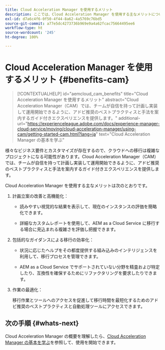 ```yaml
---
title: Cloud Acceleration Manager を使用するメリット
description: ここでは、Cloud Acceleration Manager を使用する主なメリットについて説明します。
exl-id: d7a6c4f6-0f50-4f44-8a62-4a5769c76bd5
source-git-commit: a77e5dc4273736b969e9a4a62fcac75664495ee6
workflow-type: ht
source-wordcount: '245'
ht-degree: 100%

---
```


# Cloud Acceleration Manager を使用するメリット {#benefits-cam}

>[!CONTEXTUALHELP]
>id="aemcloud_cam_benefits"
>title="Cloud Acceleration Manager を使用するメリット"
>abstract="Cloud Acceleration Manager（CAM）では、チームが自信を持って計画し実装して運用開始できるように、アドビ推奨のベストプラクティスと手法を案内するガイド付きエクスペリエンスを提供します。"
>additional-url="https://experienceleague.adobe.com/docs/experience-manager-cloud-service/moving/cloud-acceleration-manager/using-cam/getting-started-cam.html?lang=ja" text="Cloud Acceleration Manager の基本を学ぶ"

様々なビジネス要件とカスタマイズが存在するので、クラウドへの移行は複雑なプロジェクトになる可能性があります。Cloud Acceleration Manager（CAM）では、チームが自信を持って計画し実装して運用開始できるように、アドビ推奨のベストプラクティスと手法を案内するガイド付きエクスペリエンスを提供します。

Cloud Acceleration Manager を使用する主なメリットは次のとおりです。

1. 計画立案の改善と高機能化：

   * 読みやすい視覚的な結果を表示して、現在のインスタンスの評価を簡略化できます。

   * 詳細なカスタムレポートを使用して、AEM as a Cloud Service に移行する場合に見込まれる複雑さを評価し把握できます。

1. 包括的なガイダンスによる移行の効率化：

   * 状況に応じたヘルプをその都度提供する組み込みのインテリジェンスを利用して、移行プロセスを管理できます。

   * AEM as a Cloud Service でサポートされていない分野を精査および特定したり、互換性を確保するためにリファクタリングを要求したりできます。

1. 作業の最適化：

   移行作業とツールへのアクセスを促進して移行時間を最短化するためのアドビ推奨のベストプラクティスと自動処理ツールにアクセスできます。

## 次の手順 {#whats-next}

Cloud Acceleration Manager の概要を理解したら、[Cloud Acceleration Manager の基本を学ぶ](https://experienceleague.adobe.com/docs/experience-manager-cloud-service/moving/cloud-acceleration-manager/using-cam/getting-started-cam.html?lang=ja)を参照して、使用を開始できます。
